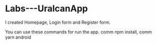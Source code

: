 # Labs---UralcanApp

I created Homepage, Login form and Register form. 

You can use these commands for run the app.
comm npm install, comm yarn android
